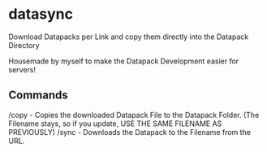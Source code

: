 # datasync
Download Datapacks per Link and copy them directly into the Datapack Directory

Housemade by myself to make the Datapack Development easier for servers!



## Commands

/copy - Copies the downloaded Datapack File to the Datapack Folder. (The Filename stays, so if you update, USE THE SAME FILENAME AS PREVIOUSLY)
/sync <Filename> <URL> - Downloads the Datapack to the Filename from the URL.
